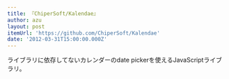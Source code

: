 ```yaml
---
title: 『ChiperSoft/Kalendae』
author: azu
layout: post
itemUrl: 'https://github.com/ChiperSoft/Kalendae'
date: '2012-03-31T15:00:00.000Z'
---
```

ライブラリに依存してないカレンダーのdate pickerを使えるJavaScriptライブラリ。
